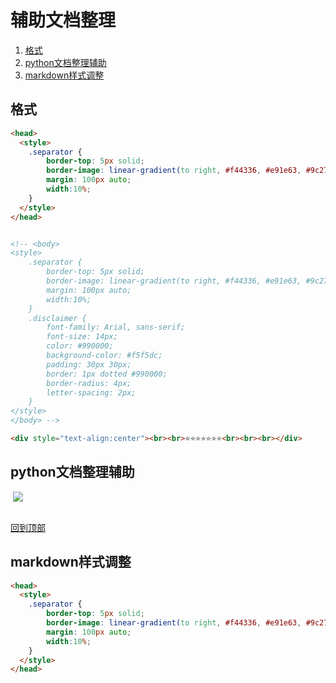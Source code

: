 
# 辅助文档整理
1. [格式](#格式)
2. [python文档整理辅助](#python文档整理辅助)
3. [markdown样式调整](#markdown样式调整)


## 格式

```html
<head>
  <style>
    .separator {
        border-top: 5px solid;
        border-image: linear-gradient(to right, #f44336, #e91e63, #9c27b0, #673ab7, #3f51b5) 1;
        margin: 100px auto;
        width:10%;
    }
  </style>
</head>
```

```html

<!-- <body>
<style>
    .separator {
        border-top: 5px solid;
        border-image: linear-gradient(to right, #f44336, #e91e63, #9c27b0, #673ab7, #3f51b5) 1;
        margin: 100px auto;
        width:10%;
    }
    .disclaimer {
        font-family: Arial, sans-serif;
        font-size: 14px;
        color: #990000;
        background-color: #f5f5dc;
        padding: 30px 30px;
        border: 1px dotted #990000;
        border-radius: 4px;
        letter-spacing: 2px;
    }
</style>
</body> -->
```

```html
<div style="text-align:center"><br><br>⭐⭐⭐⭐⭐⭐⭐<br><br><br></div>
```


## python文档整理辅助

![]()
![](./python_imgs/section)



```python

```

[回到顶部](#python_docs)<div class="separator"></div>


## markdown样式调整
```html
<head>
  <style>
    .separator {
        border-top: 5px solid;
        border-image: linear-gradient(to right, #f44336, #e91e63, #9c27b0, #673ab7, #3f51b5) 1;
        margin: 100px auto;
        width:10%;
    }
  </style> 
</head>
```

